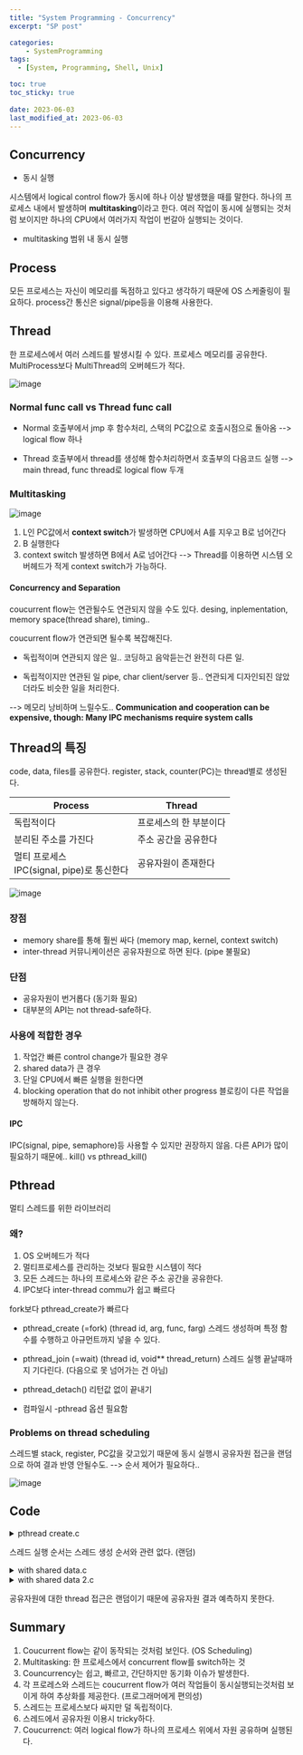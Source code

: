 ```yaml
---
title: "System Programming - Concurrency"
excerpt: "SP post"

categories:
    - SystemProgramming
tags:
  - [System, Programming, Shell, Unix]

toc: true
toc_sticky: true
 
date: 2023-06-03
last_modified_at: 2023-06-03
---
```


## Concurrency
- 동시 실행

시스템에서 logical control flow가 동시에 하나 이상 발생했을 때를 말한다.
하나의 프로세스 내에서 발생하며 **multitasking**이라고 한다.
여러 작업이 동시에 실행되는 것처럼 보이지만 하나의 CPU에서 여러가지 작업이 번갈아 실행되는 것이다.

- multitasking
범위 내 동시 실행

## Process
모든 프로세스는 자신이 메모리를 독점하고 있다고 생각하기 때문에 OS 스케줄링이 필요하다.
process간 통신은 signal/pipe등을 이용해 사용한다.

## Thread
한 프로세스에서 여러 스레드를 발생시킬 수 있다. 
프로세스 메모리를 공유한다. 
MultiProcess보다 MultiThread의 오버헤드가 적다.

![image](https://github.com/ssoxong/ssoxong.github.io/assets/112956015/bf5bb207-7692-4457-9534-6d78e718d142)

### Normal func call vs Thread func call
- Normal
호출부에서 jmp 후 함수처리, 스택의 PC값으로 호출시점으로 돌아옴
--> logical flow 하나

- Thread
호출부에서 thread를 생성해 함수처리하면서 호출부의 다음코드 실행
--> main thread, func thread로 logical flow 두개


### Multitasking
![image](https://github.com/ssoxong/ssoxong.github.io/assets/112956015/c252c8d7-2c61-477b-9719-ab6460452b32)

1. L인 PC값에서 **context switch**가 발생하면 CPU에서 A를 지우고 B로 넘어간다
2. B 실행한다
3. context switch 발생하면 B에서 A로 넘어간다
--> Thread를 이용하면 시스템 오버헤드가 적게 context switch가 가능하다. 

#### Concurrency and Separation
coucurrent flow는 연관될수도 연관되지 않을 수도 있다.
desing, inplementation, memory space(thread share), timing..

coucurrent flow가 연관되면 될수록 복잡해진다.

- 독립적이며 연관되지 않은 일..
코딩하고 음악듣는건 완전히 다른 일.

- 독립적이지만 연관된 일
pipe, char client/server 등..
연관되게 디자인되진 않았더라도 비슷한 일을 처리한다. 

--> 메모리 낭비하며 느릴수도..
**Communication and cooperation can be expensive, though: Many IPC mechanisms require system calls**

## Thread의 특징
code, data, files를 공유한다. 
register, stack, counter(PC)는 thread별로 생성된다. 

|Process|Thread|
|---|---|
|독립적이다|프로세스의 한 부분이다|
|분리된 주소를 가진다|주소 공간을 공유한다|
|멀티 프로세스 <br>IPC(signal, pipe)로 통신한다|공유자원이 존재한다|

![image](https://github.com/ssoxong/ssoxong.github.io/assets/112956015/8e545c15-8b66-491a-b724-c17b05c91e45)

### 장점
- memory share를 통해 훨씬 싸다 (memory map, kernel, context switch)
- inter-thread 커뮤니케이션은 공유자원으로 하면 된다. (pipe 불필요)

### 단점
- 공유자원이 번거롭다 (동기화 필요)
- 대부분의 API는 not thread-safe하다.

### 사용에 적합한 경우
1. 작업간 빠른 control change가 필요한 경우
2. shared data가 큰 경우
3. 단일 CPU에서 빠른 실행을 원한다면
4. blocking operation that do not inhibit other progress
    블로킹이 다른 작업을 방해하지 않는다.

#### IPC
IPC(signal, pipe, semaphore)등 사용할 수 있지만 권장하지 않음.
다른 API가 많이 필요하기 때문에..
kill() vs pthread_kill()

## Pthread
멀티 스레드를 위한 라이브러리
### 왜?
1. OS 오버헤드가 적다
2. 멀티프로세스를 관리하는 것보다 필요한 시스템이 적다
3. 모든 스레드는 하나의 프로세스와 같은 주소 공간을 공유한다.
4. IPC보다 inter-thread commu가 쉽고 빠르다

fork보다 pthread_create가 빠르다

- pthread_create (=fork)
(thread id, arg, func, farg)
스레드 생성하며 특정 함수를 수행하고 아규먼트까지 넣을 수 있다.

- pthread_join (=wait)
(thread id, void** thread_return)
스레드 실행 끝날때까지 기다린다. (다음으로 못 넘어가는 건 아님)

- pthread_detach()
리턴값 없이 끝내기

- 컴파일시 -pthread 옵션 필요함

### Problems on thread scheduling
스레드별 stack, register, PC값을 갖고있기 때문에 동시 실행시 공유자원 접근을 랜덤으로 하여 결과 반영 안될수도.
--> 순서 제어가 필요하다..

![image](https://github.com/ssoxong/ssoxong.github.io/assets/112956015/570bc26e-c56c-40e6-bcaa-debced7ca902)

## Code
<details>
<summary>pthread create.c</summary>
<div markdown="1">

![image](https://github.com/ssoxong/ssoxong.github.io/assets/112956015/97fb4300-6c74-44a6-a88d-7b41c680c5cb)


</div>
</details>

스레드 실행 순서는 스레드 생성 순서와 관련 없다. (랜덤)
<br>

<details>
<summary>with shared data.c</summary>
<div markdown="1">

![image](https://github.com/ssoxong/ssoxong.github.io/assets/112956015/2dc76f47-c70c-437c-91c7-3ea6f046bc7e)


</div>
</details>



<details>
<summary>with shared data 2.c</summary>
<div markdown="1">

<div class="colorscripter-code" style="color:#f0f0f0;font-family:Consolas, 'Liberation Mono', Menlo, Courier, monospace !important; position:relative !important;overflow:auto"><table class="colorscripter-code-table" style="margin:0;padding:0;border:none;background-color:#272727;border-radius:4px;" cellspacing="0" cellpadding="0"><tr><td style="padding:6px;border-right:2px solid #4f4f4f"><div style="margin:0;padding:0;word-break:normal;text-align:right;color:#aaa;font-family:Consolas, 'Liberation Mono', Menlo, Courier, monospace !important;line-height:130%"><div style="line-height:130%">1</div><div style="line-height:130%">2</div><div style="line-height:130%">3</div><div style="line-height:130%">4</div><div style="line-height:130%">5</div><div style="line-height:130%">6</div><div style="line-height:130%">7</div><div style="line-height:130%">8</div><div style="line-height:130%">9</div><div style="line-height:130%">10</div><div style="line-height:130%">11</div><div style="line-height:130%">12</div><div style="line-height:130%">13</div><div style="line-height:130%">14</div><div style="line-height:130%">15</div><div style="line-height:130%">16</div><div style="line-height:130%">17</div><div style="line-height:130%">18</div><div style="line-height:130%">19</div><div style="line-height:130%">20</div><div style="line-height:130%">21</div><div style="line-height:130%">22</div><div style="line-height:130%">23</div><div style="line-height:130%">24</div><div style="line-height:130%">25</div><div style="line-height:130%">26</div><div style="line-height:130%">27</div><div style="line-height:130%">28</div><div style="line-height:130%">29</div><div style="line-height:130%">30</div></div></td><td style="padding:6px 0;text-align:left"><div style="margin:0;padding:0;color:#f0f0f0;font-family:Consolas, 'Liberation Mono', Menlo, Courier, monospace !important;line-height:130%"><div style="padding:0 6px; white-space:pre; line-height:130%"><span style="color:#0086b3">#include</span>&nbsp;<span style="color:#aaffaa"></span><span style="color:#ff3399">&lt;</span>stdio.h<span style="color:#aaffaa"></span><span style="color:#ff3399">&gt;</span></div><div style="padding:0 6px; white-space:pre; line-height:130%"><span style="color:#0086b3">#include</span>&nbsp;<span style="color:#aaffaa"></span><span style="color:#ff3399">&lt;</span>assert.h<span style="color:#aaffaa"></span><span style="color:#ff3399">&gt;</span></div><div style="padding:0 6px; white-space:pre; line-height:130%"><span style="color:#0086b3">#include</span>&nbsp;<span style="color:#aaffaa"></span><span style="color:#ff3399">&lt;</span>pthread.h<span style="color:#aaffaa"></span><span style="color:#ff3399">&gt;</span></div><div style="padding:0 6px; white-space:pre; line-height:130%">&nbsp;</div><div style="padding:0 6px; white-space:pre; line-height:130%"><span style="color:#ff3399">static</span>&nbsp;<span style="color:#ff3399">volatile</span>&nbsp;<span style="color:#4be6fa">int</span>&nbsp;counter&nbsp;<span style="color:#aaffaa"></span><span style="color:#ff3399">=</span>&nbsp;<span style="color:#c10aff">0</span>;</div><div style="padding:0 6px; white-space:pre; line-height:130%">&nbsp;</div><div style="padding:0 6px; white-space:pre; line-height:130%"><span style="color:#ff3399">void</span>&nbsp;<span style="color:#aaffaa"></span><span style="color:#ff3399">*</span>mythread(<span style="color:#ff3399">void</span>&nbsp;<span style="color:#aaffaa"></span><span style="color:#ff3399">*</span>arg)&nbsp;{</div><div style="padding:0 6px; white-space:pre; line-height:130%">&nbsp;&nbsp;&nbsp;&nbsp;<span style="color:#4be6fa">printf</span>(<span style="color:#ffd500">"%s:&nbsp;begin&nbsp;with&nbsp;counter&nbsp;%d\n"</span>,&nbsp;(<span style="color:#4be6fa">char</span>&nbsp;<span style="color:#aaffaa"></span><span style="color:#ff3399">*</span>)&nbsp;arg,&nbsp;counter);</div><div style="padding:0 6px; white-space:pre; line-height:130%">&nbsp;&nbsp;&nbsp;&nbsp;<span style="color:#4be6fa">int</span>&nbsp;i;</div><div style="padding:0 6px; white-space:pre; line-height:130%">&nbsp;&nbsp;&nbsp;&nbsp;<span style="color:#ff3399">for</span>&nbsp;(i&nbsp;<span style="color:#aaffaa"></span><span style="color:#ff3399">=</span>&nbsp;<span style="color:#c10aff">0</span>;&nbsp;i&nbsp;<span style="color:#aaffaa"></span><span style="color:#ff3399">&lt;</span>&nbsp;<span style="color:#c10aff">1000000</span>;&nbsp;i<span style="color:#aaffaa"></span><span style="color:#ff3399">+</span><span style="color:#aaffaa"></span><span style="color:#ff3399">+</span>){</div><div style="padding:0 6px; white-space:pre; line-height:130%">&nbsp;&nbsp;&nbsp;&nbsp;&nbsp;&nbsp;&nbsp;&nbsp;counter&nbsp;<span style="color:#aaffaa"></span><span style="color:#ff3399">+</span><span style="color:#aaffaa"></span><span style="color:#ff3399">=</span>&nbsp;<span style="color:#c10aff">1</span>;</div><div style="padding:0 6px; white-space:pre; line-height:130%">&nbsp;&nbsp;&nbsp;&nbsp;}</div><div style="padding:0 6px; white-space:pre; line-height:130%">&nbsp;&nbsp;&nbsp;&nbsp;<span style="color:#4be6fa">printf</span>(<span style="color:#ffd500">"%s:&nbsp;done\n"</span>,&nbsp;(<span style="color:#4be6fa">char</span>&nbsp;<span style="color:#aaffaa"></span><span style="color:#ff3399">*</span>)&nbsp;arg);</div><div style="padding:0 6px; white-space:pre; line-height:130%">&nbsp;&nbsp;&nbsp;&nbsp;<span style="color:#ff3399">return</span>&nbsp;<span style="color:#0086b3">NULL</span>;</div><div style="padding:0 6px; white-space:pre; line-height:130%">}</div><div style="padding:0 6px; white-space:pre; line-height:130%">&nbsp;</div><div style="padding:0 6px; white-space:pre; line-height:130%"><span style="color:#4be6fa">int</span>&nbsp;main(<span style="color:#4be6fa">int</span>&nbsp;argc,&nbsp;<span style="color:#4be6fa">char</span>&nbsp;<span style="color:#aaffaa"></span><span style="color:#ff3399">*</span>argv[])&nbsp;{</div><div style="padding:0 6px; white-space:pre; line-height:130%">&nbsp;&nbsp;&nbsp;&nbsp;pthread_t&nbsp;p1,&nbsp;p2;</div><div style="padding:0 6px; white-space:pre; line-height:130%">&nbsp;&nbsp;&nbsp;&nbsp;<span style="color:#4be6fa">printf</span>(<span style="color:#ffd500">"Counter&nbsp;=&nbsp;%d\n"</span>,&nbsp;counter);&nbsp;<span style="color:#999999">//0</span></div><div style="padding:0 6px; white-space:pre; line-height:130%">&nbsp;&nbsp;&nbsp;&nbsp;pthread_create(<span style="color:#aaffaa"></span><span style="color:#ff3399">&amp;</span>p1,&nbsp;<span style="color:#0086b3">NULL</span>,&nbsp;mythread,&nbsp;<span style="color:#ffd500">"A"</span>);</div><div style="padding:0 6px; white-space:pre; line-height:130%">&nbsp;&nbsp;&nbsp;&nbsp;pthread_create(<span style="color:#aaffaa"></span><span style="color:#ff3399">&amp;</span>p2,&nbsp;<span style="color:#0086b3">NULL</span>,&nbsp;mythread,&nbsp;<span style="color:#ffd500">"B"</span>);</div><div style="padding:0 6px; white-space:pre; line-height:130%">&nbsp;</div><div style="padding:0 6px; white-space:pre; line-height:130%">&nbsp;&nbsp;&nbsp;&nbsp;pthread_join(p1,<span style="color:#0086b3">NULL</span>);</div><div style="padding:0 6px; white-space:pre; line-height:130%">&nbsp;&nbsp;&nbsp;&nbsp;pthread_join(p2,<span style="color:#0086b3">NULL</span>);</div><div style="padding:0 6px; white-space:pre; line-height:130%">&nbsp;</div><div style="padding:0 6px; white-space:pre; line-height:130%">&nbsp;&nbsp;&nbsp;&nbsp;<span style="color:#4be6fa">printf</span>(<span style="color:#ffd500">"Counter&nbsp;=&nbsp;%d\n"</span>,counter);</div><div style="padding:0 6px; white-space:pre; line-height:130%">&nbsp;&nbsp;&nbsp;&nbsp;<span style="color:#ff3399">return</span>&nbsp;<span style="color:#c10aff">0</span>;</div><div style="padding:0 6px; white-space:pre; line-height:130%">}</div><div style="padding:0 6px; white-space:pre; line-height:130%">&nbsp;</div><div style="padding:0 6px; white-space:pre; line-height:130%">&nbsp;</div></div><div style="text-align:right;margin-top:-13px;margin-right:5px;font-size:9px;font-style:italic"><a href="http://colorscripter.com/info#e" target="_blank" style="color:#4f4f4ftext-decoration:none">Colored by Color Scripter</a></div></td><td style="vertical-align:bottom;padding:0 2px 4px 0"><a href="http://colorscripter.com/info#e" target="_blank" style="text-decoration:none;color:white"><span style="font-size:9px;word-break:normal;background-color:#4f4f4f;color:white;border-radius:10px;padding:1px">cs</span></a></td></tr></table></div>

![image](https://github.com/ssoxong/ssoxong.github.io/assets/112956015/40a7ea8a-a4cc-4f0f-8dc6-3db024d7837d)

</div>
</details>

공유자원에 대한 thread 접근은 랜덤이기 때문에 공유자원 결과 예측하지 못한다.


## Summary
1. Coucurrent flow는 같이 동작되는 것처럼 보인다. (OS Scheduling)
2. Multitasking: 한 프로세스에서 concurrent flow를 switch하는 것
3. Councurrency는 쉽고, 빠르고, 간단하지만 동기화 이슈가 발생한다.
4. 각 프로레스와 스레드는 coucurrent flow가 여러 작업들이 동시실행되는것처럼 보이게 하여 추상화를 제공한다. (프로그래머에게 편의성)
5. 스레드는 프로세스보다 싸지만 덜 독립적이다.
6. 스레드에서 공유자원 이용시 tricky하다. 
7. Coucurrenct: 여러 logical flow가 하나의 프로세스 위에서 자원 공유하며 실행된다. 
